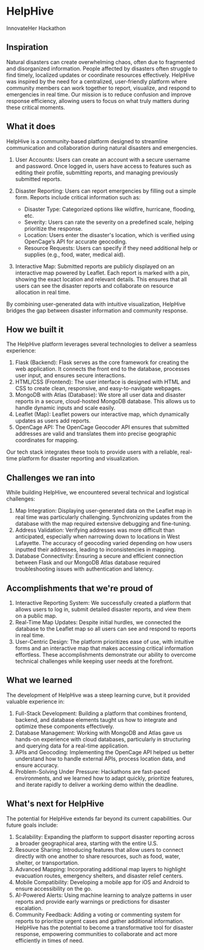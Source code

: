 # HelpHive
InnovateHer Hackathon
## Inspiration
Natural disasters can create overwhelming chaos, often due to fragmented and disorganized information. People affected by disasters often struggle to find timely, localized updates or coordinate resources effectively. HelpHive was inspired by the need for a centralized, user-friendly platform where community members can work together to report, visualize, and respond to emergencies in real time. Our mission is to reduce confusion and improve response efficiency, allowing users to focus on what truly matters during these critical moments.


## What it does
HelpHive is a community-based platform designed to streamline communication and collaboration during natural disasters and emergencies.

1. User Accounts: Users can create an account with a secure username and password. Once logged in, users have access to features such as editing their profile, submitting reports, and managing previously submitted reports.

2. Disaster Reporting: Users can report emergencies by filling out a simple form. Reports include critical information such as:

    - Disaster Type: Categorized options like wildfire, hurricane, flooding, etc.
    - Severity: Users can rate the severity on a predefined scale, helping prioritize the response.
    - Location: Users enter the disaster's location, which is verified using OpenCage’s API for accurate geocoding.
    - Resource Requests: Users can specify if they need additional help or supplies (e.g., food, water, medical aid).
   
3. Interactive Map: Submitted reports are publicly displayed on an interactive map powered by Leaflet. Each report is marked with a pin, showing the exact location and relevant details. This        ensures that all users can see the disaster reports and collaborate on resource allocation in real time.

By combining user-generated data with intuitive visualization, HelpHive bridges the gap between disaster information and community response.

## How we built it

The HelpHive platform leverages several technologies to deliver a seamless experience:

1. Flask (Backend): Flask serves as the core framework for creating the web application. It connects the front end to the database, processes user input, and ensures secure interactions.
2. HTML/CSS (Frontend): The user interface is designed with HTML and CSS to create clean, responsive, and easy-to-navigate webpages.
3. MongoDB with Atlas (Database): We store all user data and disaster reports in a secure, cloud-hosted MongoDB database. This allows us to handle dynamic inputs and scale easily.
4. Leaflet (Map): Leaflet powers our interactive map, which dynamically updates as users add reports.
5. OpenCage API: The OpenCage Geocoder API ensures that submitted addresses are valid and translates them into precise geographic coordinates for mapping.

Our tech stack integrates these tools to provide users with a reliable, real-time platform for disaster reporting and visualization.

## Challenges we ran into

While building HelpHive, we encountered several technical and logistical challenges:

1. Map Integration: Displaying user-generated data on the Leaflet map in real time was particularly challenging. Synchronizing updates from the database with the map required extensive debugging and fine-tuning.
2. Address Validation: Verifying addresses was more difficult than anticipated, especially when narrowing down to locations in West Lafayette. The accuracy of geocoding varied depending on how users inputted their addresses, leading to inconsistencies in mapping.
3. Database Connectivity: Ensuring a secure and efficient connection between Flask and our MongoDB Atlas database required troubleshooting issues with authentication and latency.
   
## Accomplishments that we're proud of

1. Interactive Reporting System: We successfully created a platform that allows users to log in, submit detailed disaster reports, and view them on a public map.
2. Real-Time Map Updates: Despite initial hurdles, we connected the database to the Leaflet map so all users can see and respond to reports in real time.
3. User-Centric Design: The platform prioritizes ease of use, with intuitive forms and an interactive map that makes accessing critical information effortless.
These accomplishments demonstrate our ability to overcome technical challenges while keeping user needs at the forefront.

## What we learned

The development of HelpHive was a steep learning curve, but it provided valuable experience in:

1. Full-Stack Development: Building a platform that combines frontend, backend, and database elements taught us how to integrate and optimize these components effectively.
2. Database Management: Working with MongoDB and Atlas gave us hands-on experience with cloud databases, particularly in structuring and querying data for a real-time application.
3. APIs and Geocoding: Implementing the OpenCage API helped us better understand how to handle external APIs, process location data, and ensure accuracy.
4. Problem-Solving Under Pressure: Hackathons are fast-paced environments, and we learned how to adapt quickly, prioritize features, and iterate rapidly to deliver a working demo within the deadline.

## What's next for HelpHive

The potential for HelpHive extends far beyond its current capabilities. Our future goals include:

1. Scalability: Expanding the platform to support disaster reporting across a broader geographical area, starting with the entire U.S.
2. Resource Sharing: Introducing features that allow users to connect directly with one another to share resources, such as food, water, shelter, or transportation.
3. Advanced Mapping: Incorporating additional map layers to highlight evacuation routes, emergency shelters, and disaster relief centers.
4. Mobile Compatibility: Developing a mobile app for iOS and Android to ensure accessibility on the go.
5. AI-Powered Alerts: Using machine learning to analyze patterns in user reports and provide early warnings or predictions for disaster escalation.
6. Community Feedback: Adding a voting or commenting system for reports to prioritize urgent cases and gather additional information.
HelpHive has the potential to become a transformative tool for disaster response, empowering communities to collaborate and act more efficiently in times of need.


